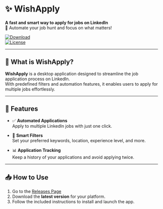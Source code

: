 # ✨ WishApply

**A fast and smart way to apply for jobs on LinkedIn**  
🚀 Automate your job hunt and focus on what matters!

[![Download](https://img.shields.io/github/v/release/WishApply/Wish-Apply?style=flat-square)](https://github.com/WishApply/Wish-Apply/releases)  
[![License](https://img.shields.io/github/license/WishApply/Wish-Apply?style=flat-square)](https://github.com/WishApply/Wish-Apply/blob/main/LICENSE)

---

## 💼 What is WishApply?

**WishApply** is a desktop application designed to streamline the job application process on LinkedIn.  
With predefined filters and automation features, it enables users to apply for multiple jobs effortlessly.

---

## 🚀 Features

- ✅ **Automated Applications**  
  Apply to multiple LinkedIn jobs with just one click.

- 🎯 **Smart Filters**  
  Set your preferred keywords, location, experience level, and more.

- 📊 **Application Tracking**  
  Keep a history of your applications and avoid applying twice.

---

## 📥 How to Use

1. Go to the [Releases Page](https://github.com/WishApply/Wish-Apply/releases)  
2. Download the **latest version** for your platform.  
3. Follow the included instructions to install and launch the app.
